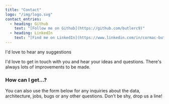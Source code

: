 ```yaml
---
title: "Contact"
logo: "/img/logo.svg"
contact_entries:
  - heading: Github
    text: "[Follow me on Github](https://github.com/butlerc9)"
  - heading: LinkedIn
    text: "[Find me on LinkedIn](https://www.linkedin.com/in/cormac-butler/)"
---
```


I'd love to hear any suggestions

I'd love to get in touch with you and hear your ideas and
questions. There's always lots of improvements to be made. 

<h3 class="f4 b lh-title mb2">How can I get…?</h3>

You can also use the form below for any inquiries about the data, architecture, jobs, bugs or any other questions. Don’t be shy, drop us a line!
